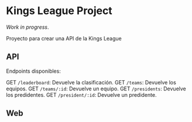 # Kings League Project

_Work in progress_.

Proyecto para crear una API de la Kings League

## API

Endpoints disponibles:

GET `/leaderboard`: Devuelve la clasificación.
GET `/teams`: Devuelve los equipos.
GET `/teams/:id`: Devuelve un equipo.
GET `/presidents`: Devuelve los predidentes.
GET `/president/:id`: Devuelve un predidente.

## Web

